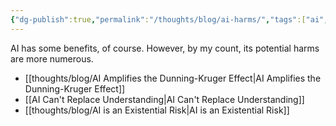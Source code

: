 ```yaml
---
{"dg-publish":true,"permalink":"/thoughts/blog/ai-harms/","tags":["ai","blogged","refactored"],"created":"2025-08-26T19:38:31.977+01:00","updated":"2025-09-25T20:18:28.372+01:00"}
---
```


AI has some benefits, of course. However, by my count, its potential harms are more numerous.

- [[thoughts/blog/AI Amplifies the Dunning-Kruger Effect\|AI Amplifies the Dunning-Kruger Effect]]
- [[AI Can't Replace Understanding\|AI Can't Replace Understanding]]
- [[thoughts/blog/AI is an Existential Risk\|AI is an Existential Risk]]